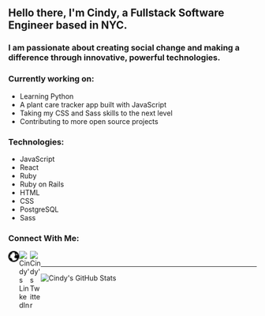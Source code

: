 ## Hello there, I'm Cindy, a Fullstack Software Engineer based in NYC. 

### I am passionate about creating social change and making a difference through innovative, powerful technologies. 

### Currently working on: 
- Learning Python
- A plant care tracker app built with JavaScript
- Taking my CSS and Sass skills to the next level
- Contributing to more open source projects 

### Technologies: 
- JavaScript
- React
- Ruby
- Ruby on Rails
- HTML
- CSS
- PostgreSQL
- Sass

### Connect With Me: 
[<img align="left" alt ="Cindy's Portfolio" width="22px" src="https://raw.githubusercontent.com/iconic/open-iconic/master/svg/globe.svg"/>][website]
[<img align="left" alt ="Cindy's LinkedIn" width="22px" src="https://cdn.jsdelivr.net/npm/simple-icons@v3/icons/linkedin.svg"/>][linkedin]
[<img align="left" alt ="Cindy's Twitter" width="22px" src="https://cdn.jsdelivr.net/npm/simple-icons@v3/icons/twitter.svg"/>][twitter]

<br>

---

<img align="left" alt="Cindy's GitHub Stats" src="https://github-readme-stats.vercel.app/api?username=myk245&show_icons=true&hide_border=true"/>



[twitter]: https://twitter.com/KeiCindy
[linkedin]: https://www.linkedin.com/in/cindy-kei/
[website]: http://www.cindykei.com/

